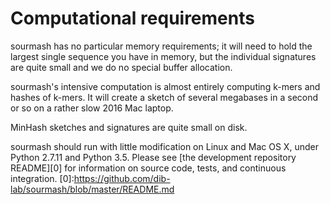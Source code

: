 # Computational requirements


sourmash has no particular memory requirements; it will need to hold
the largest single sequence you have in memory, but the individual
signatures are quite small and we do no special buffer allocation.

sourmash's intensive computation is almost entirely computing k-mers
and hashes of k-mers.  It will create a sketch of several megabases
in a second or so on a rather slow 2016 Mac laptop.

MinHash sketches and signatures are quite small on disk.

sourmash should run with little modification on Linux and Mac OS X,
under Python 2.7.11 and Python 3.5.  Please see [the development repository README][0]
for
information on source code, tests, and continuous integration.
[0]:https://github.com/dib-lab/sourmash/blob/master/README.md
